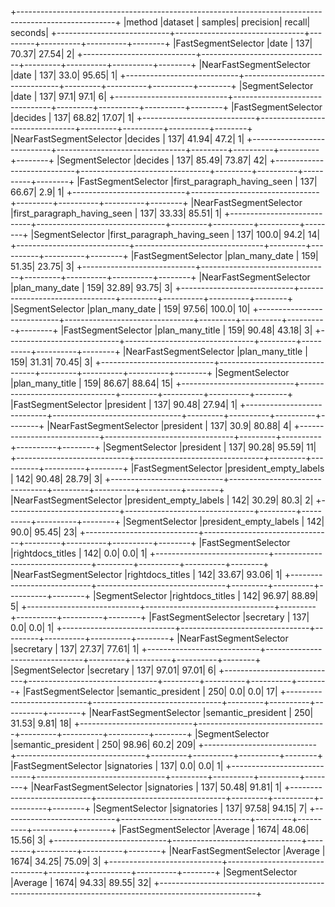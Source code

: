 +------------------------------------------------------------------------------------------------------+
|method                      |dataset                         |  samples| precision|    recall| seconds|
+----------------------------+--------------------------------+---------+----------+----------+--------+
|FastSegmentSelector         |date                            |      137|     70.37|     27.54|       2|
+----------------------------+--------------------------------+---------+----------+----------+--------+
|NearFastSegmentSelector     |date                            |      137|      33.0|     95.65|       1|
+----------------------------+--------------------------------+---------+----------+----------+--------+
|SegmentSelector             |date                            |      137|      97.1|      97.1|       6|
+----------------------------+--------------------------------+---------+----------+----------+--------+
|FastSegmentSelector         |decides                         |      137|     68.82|     17.07|       1|
+----------------------------+--------------------------------+---------+----------+----------+--------+
|NearFastSegmentSelector     |decides                         |      137|     41.94|      47.2|       1|
+----------------------------+--------------------------------+---------+----------+----------+--------+
|SegmentSelector             |decides                         |      137|     85.49|     73.87|      42|
+----------------------------+--------------------------------+---------+----------+----------+--------+
|FastSegmentSelector         |first_paragraph_having_seen     |      137|     66.67|       2.9|       1|
+----------------------------+--------------------------------+---------+----------+----------+--------+
|NearFastSegmentSelector     |first_paragraph_having_seen     |      137|     33.33|     85.51|       1|
+----------------------------+--------------------------------+---------+----------+----------+--------+
|SegmentSelector             |first_paragraph_having_seen     |      137|     100.0|      94.2|      14|
+----------------------------+--------------------------------+---------+----------+----------+--------+
|FastSegmentSelector         |plan_many_date                  |      159|     51.35|     23.75|       3|
+----------------------------+--------------------------------+---------+----------+----------+--------+
|NearFastSegmentSelector     |plan_many_date                  |      159|     32.89|     93.75|       3|
+----------------------------+--------------------------------+---------+----------+----------+--------+
|SegmentSelector             |plan_many_date                  |      159|     97.56|     100.0|      10|
+----------------------------+--------------------------------+---------+----------+----------+--------+
|FastSegmentSelector         |plan_many_title                 |      159|     90.48|     43.18|       3|
+----------------------------+--------------------------------+---------+----------+----------+--------+
|NearFastSegmentSelector     |plan_many_title                 |      159|     31.31|     70.45|       3|
+----------------------------+--------------------------------+---------+----------+----------+--------+
|SegmentSelector             |plan_many_title                 |      159|     86.67|     88.64|      15|
+----------------------------+--------------------------------+---------+----------+----------+--------+
|FastSegmentSelector         |president                       |      137|     90.48|     27.94|       1|
+----------------------------+--------------------------------+---------+----------+----------+--------+
|NearFastSegmentSelector     |president                       |      137|      30.9|     80.88|       4|
+----------------------------+--------------------------------+---------+----------+----------+--------+
|SegmentSelector             |president                       |      137|     90.28|     95.59|      11|
+----------------------------+--------------------------------+---------+----------+----------+--------+
|FastSegmentSelector         |president_empty_labels          |      142|     90.48|     28.79|       3|
+----------------------------+--------------------------------+---------+----------+----------+--------+
|NearFastSegmentSelector     |president_empty_labels          |      142|     30.29|      80.3|       2|
+----------------------------+--------------------------------+---------+----------+----------+--------+
|SegmentSelector             |president_empty_labels          |      142|      90.0|     95.45|      23|
+----------------------------+--------------------------------+---------+----------+----------+--------+
|FastSegmentSelector         |rightdocs_titles                |      142|       0.0|       0.0|       1|
+----------------------------+--------------------------------+---------+----------+----------+--------+
|NearFastSegmentSelector     |rightdocs_titles                |      142|     33.67|     93.06|       1|
+----------------------------+--------------------------------+---------+----------+----------+--------+
|SegmentSelector             |rightdocs_titles                |      142|     96.97|     88.89|       5|
+----------------------------+--------------------------------+---------+----------+----------+--------+
|FastSegmentSelector         |secretary                       |      137|       0.0|       0.0|       1|
+----------------------------+--------------------------------+---------+----------+----------+--------+
|NearFastSegmentSelector     |secretary                       |      137|     27.37|     77.61|       1|
+----------------------------+--------------------------------+---------+----------+----------+--------+
|SegmentSelector             |secretary                       |      137|     97.01|     97.01|       6|
+----------------------------+--------------------------------+---------+----------+----------+--------+
|FastSegmentSelector         |semantic_president              |      250|       0.0|       0.0|      17|
+----------------------------+--------------------------------+---------+----------+----------+--------+
|NearFastSegmentSelector     |semantic_president              |      250|     31.53|      9.81|      18|
+----------------------------+--------------------------------+---------+----------+----------+--------+
|SegmentSelector             |semantic_president              |      250|     98.96|      60.2|     209|
+----------------------------+--------------------------------+---------+----------+----------+--------+
|FastSegmentSelector         |signatories                     |      137|       0.0|       0.0|       1|
+----------------------------+--------------------------------+---------+----------+----------+--------+
|NearFastSegmentSelector     |signatories                     |      137|     50.48|     91.81|       1|
+----------------------------+--------------------------------+---------+----------+----------+--------+
|SegmentSelector             |signatories                     |      137|     97.58|     94.15|       7|
+----------------------------+--------------------------------+---------+----------+----------+--------+
|FastSegmentSelector         |Average                         |     1674|     48.06|     15.56|       3|
+----------------------------+--------------------------------+---------+----------+----------+--------+
|NearFastSegmentSelector     |Average                         |     1674|     34.25|     75.09|       3|
+----------------------------+--------------------------------+---------+----------+----------+--------+
|SegmentSelector             |Average                         |     1674|     94.33|     89.55|      32|
+------------------------------------------------------------------------------------------------------+